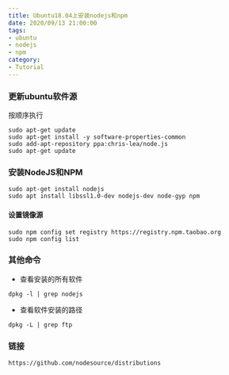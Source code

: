 ```yaml
---
title: Ubuntu18.04上安装nodejs和npm
date: 2020/09/13 21:00:00
tags: 
- ubuntu
- nodejs
- npm
category: 
- Tutorial
---
```


### 更新ubuntu软件源

按顺序执行

```shell script
sudo apt-get update
sudo apt-get install -y software-properties-common
sudo add-apt-repository ppa:chris-lea/node.js
sudo apt-get update
```

### 安装NodeJS和NPM

```shell script
sudo apt-get install nodejs
sudo apt install libssl1.0-dev nodejs-dev node-gyp npm
```

#### 设置镜像源

````shell script
sudo npm config set registry https://registry.npm.taobao.org
sudo npm config list
````

### 其他命令

- 查看安装的所有软件

```shell script
dpkg -l | grep nodejs
``` 

- 查看软件安装的路径

```shell script
dpkg -L | grep ftp
```

### 链接

```shell script
https://github.com/nodesource/distributions
```